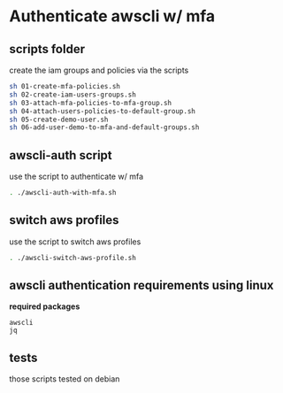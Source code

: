 # Authenticate awscli w/ mfa

## scripts folder

create the iam groups and policies via the scripts

```sh
sh 01-create-mfa-policies.sh
sh 02-create-iam-users-groups.sh
sh 03-attach-mfa-policies-to-mfa-group.sh
sh 04-attach-users-policies-to-default-group.sh
sh 05-create-demo-user.sh
sh 06-add-user-demo-to-mfa-and-default-groups.sh
```

## awscli-auth script

use the script to authenticate w/ mfa
```sh
. ./awscli-auth-with-mfa.sh
```

## switch aws profiles

use the script to switch aws profiles 
```sh
. ./awscli-switch-aws-profile.sh
```

## awscli authentication requirements using linux

**required packages**

```config
awscli
jq
```

## tests

those scripts tested on debian